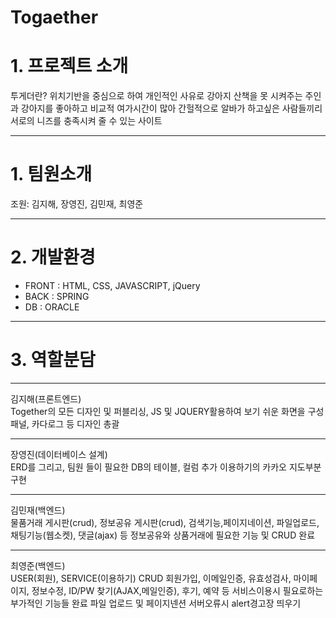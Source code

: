 # Togaether

# 1. 프로젝트 소개
투게더란?
위치기반을 중심으로 하여 개인적인 사유로 강아지 산책을 못 시켜주는 주인과
강아지를 좋아하고 비교적 여가시간이 많아 간헐적으로 알바가 하고싶은 사람들끼리 
서로의 니즈를 충족시켜 줄 수 있는 사이트
* * *
# 1. 팀원소개
조원: 김지해, 장영진, 김민재, 최영준
* * *
# 2. 개발환경
* FRONT : HTML, CSS, JAVASCRIPT, jQuery
* BACK  : SPRING
* DB    : ORACLE
* * *
# 3. 역할분담
* * *
김지해(프론트엔드)   
Together의 모든 디자인 및 퍼블리싱, 
JS 및 JQUERY활용하여 보기 쉬운 화면을 구성
패널, 카다로그 등 디자인 총괄 
* * *
장영진(데이터베이스 설계)   
ERD를 그리고, 팀원 들이 필요한 DB의 테이블, 컬럼 추가 
이용하기의 카카오 지도부분 구현
* * *
김민재(백엔드)   
물품거래 게시판(crud), 
정보공유 게시판(crud), 
검색기능,페이지네이션,
파일업로드,
채팅기능(웹소켓),
댓글(ajax) 등 정보공유와 상품거래에 필요한 기능 및 CRUD 완료
* * *
최영준(백엔드)   
USER(회원), SERVICE(이용하기) CRUD 
회원가입, 이메일인증, 유효성검사, 마이페이지, 정보수정, ID/PW 찾기(AJAX,메일인증),
후기, 예약 등 서비스이용시 필요로하는 부가적인 기능들 완료
파일 업로드 및 페이지넨션
서버오류시 alert경고장 띄우기
 
